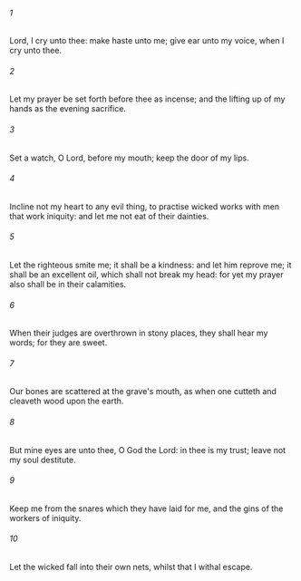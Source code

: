 ###### 1
Lord, I cry unto thee: make haste unto me; give ear unto my voice, when I cry unto thee.

###### 2
Let my prayer be set forth before thee as incense; and the lifting up of my hands as the evening sacrifice.

###### 3
Set a watch, O Lord, before my mouth; keep the door of my lips.

###### 4
Incline not my heart to any evil thing, to practise wicked works with men that work iniquity: and let me not eat of their dainties.

###### 5
Let the righteous smite me; it shall be a kindness: and let him reprove me; it shall be an excellent oil, which shall not break my head: for yet my prayer also shall be in their calamities.

###### 6
When their judges are overthrown in stony places, they shall hear my words; for they are sweet.

###### 7
Our bones are scattered at the grave's mouth, as when one cutteth and cleaveth wood upon the earth.

###### 8
But mine eyes are unto thee, O God the Lord: in thee is my trust; leave not my soul destitute.

###### 9
Keep me from the snares which they have laid for me, and the gins of the workers of iniquity.

###### 10
Let the wicked fall into their own nets, whilst that I withal escape.


